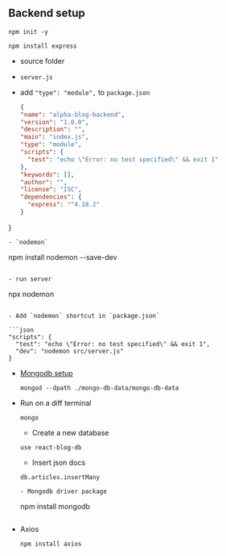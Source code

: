 Backend setup
-

```
npm init -y
```

```
npm install express
```

- source folder

- `server.js`

- add `"type": "module",` to `package.json`

  ```json
  {
  "name": "alpha-blog-backend",
  "version": "1.0.0",
  "description": "",
  "main": "index.js",
  "type": "module",
  "scripts": {
    "test": "echo \"Error: no test specified\" && exit 1"
  },
  "keywords": [],
  "author": "",
  "license": "ISC",
  "dependencies": {
    "express": "^4.18.2"
  }
}
```
- `nodemon`

  ```
  npm install nodemon --save-dev
  ```

  - run server

  ```
  npx nodemon <server location>
  ```

- Add `nodemon` shortcut in `package.json`

  ```json
  "scripts": {
    "test": "echo \"Error: no test specified\" && exit 1",
    "dev": "nodemon src/server.js"
  }
  ```

- [Mongodb setup](https://www.cherryservers.com/blog/how-to-install-and-start-using-mongodb-on-ubuntu-20-04)

  ```
  mongod --dpath ./mongo-db-data/mongo-db-data
  ```
- Run on a diff terminal

  ```
  mongo
  ```

  - Create a new database
  
  ```
  use react-blog-db
  ```

  - Insert json docs

  ```
  db.articles.insertMany

  - Mongodb driver package

  ```
  npm install mongodb
  ```

- Axios

  ```
  npm install axios
  ```